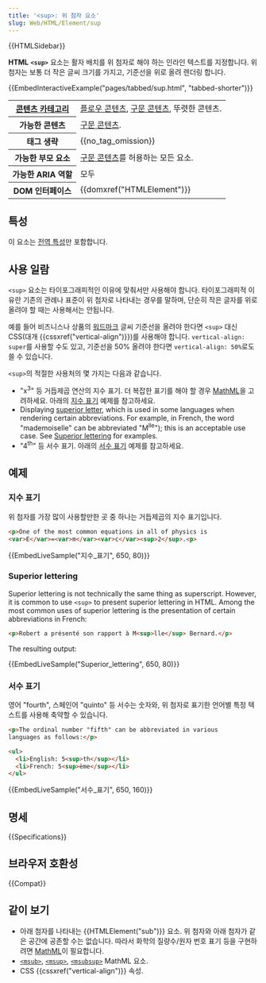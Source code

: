 ```yaml
---
title: '<sup>: 위 첨자 요소'
slug: Web/HTML/Element/sup
---
```


{{HTMLSidebar}}

**HTML** **`<sup>`** 요소는 활자 배치를 위 첨자로 해야 하는 인라인 텍스트를 지정합니다. 위 첨자는 보통 더 작은 글씨 크기를 가지고, 기준선을 위로 올려 렌더링 합니다.

{{EmbedInteractiveExample("pages/tabbed/sup.html", "tabbed-shorter")}}

<table class="properties">
  <tbody>
    <tr>
      <th scope="row">
        <a href="/ko/docs/Web/Guide/HTML/Content_categories">콘텐츠 카테고리</a>
      </th>
      <td>
        <a href="/ko/docs/Web/Guide/HTML/Content_categories#플로우_콘텐츠"
          >플로우 콘텐츠</a
        >,
        <a href="/ko/docs/Web/Guide/HTML/Content_categories#구문_콘텐츠"
          >구문 콘텐츠</a
        >, 뚜렷한 콘텐츠.
      </td>
    </tr>
    <tr>
      <th scope="row">가능한 콘텐츠</th>
      <td>
        <a href="/ko/docs/Web/Guide/HTML/Content_categories#구문_콘텐츠"
          >구문 콘텐츠</a
        >.
      </td>
    </tr>
    <tr>
      <th scope="row">태그 생략</th>
      <td>{{no_tag_omission}}</td>
    </tr>
    <tr>
      <th scope="row">가능한 부모 요소</th>
      <td>
        <a href="/ko/docs/Web/Guide/HTML/Content_categories#구문_콘텐츠"
          >구문 콘텐츠</a
        >를 허용하는 모든 요소.
      </td>
    </tr>
    <tr>
      <th scope="row">가능한 ARIA 역할</th>
      <td>모두</td>
    </tr>
    <tr>
      <th scope="row">DOM 인터페이스</th>
      <td>{{domxref("HTMLElement")}}</td>
    </tr>
  </tbody>
</table>

## 특성

이 요소는 [전역 특성](/ko/docs/Web/HTML/Global_attributes)만 포함합니다.

## 사용 일람

`<sup>` 요소는 타이포그래피적인 이유에 맞춰서만 사용해야 합니다. 타이포그래피적 이유란 기존의 관례나 표준이 위 첨자로 나타내는 경우를 말하며, 단순히 작은 글자를 위로 올려야 할 때는 사용해서는 안됩니다.

예를 들어 비즈니스나 상품의 [워드마크](https://en.wikipedia.org/wiki/Wordmark) 글씨 기준선을 올려야 한다면 `<sup>` 대신 CSS(대개 {{cssxref("vertical-align")}})를 사용해야 합니다. `vertical-align: super`를 사용할 수도 있고, 기준선을 50% 올려야 한다면 `vertical-align: 50%`로도 쓸 수 있습니다.

`<sup>`의 적절한 사용처의 몇 가지는 다음과 같습니다.

- "x<sup>3</sup>" 등 거듭제곱 연산의 지수 표기. 더 복잡한 표기를 해야 할 경우 [MathML](/ko/docs/Web/MathML)을 고려하세요. 아래의 [지수 표기](#지수_표기) 예제를 참고하세요.
- Displaying [superior letter](https://en.wikipedia.org/wiki/Superior_letter), which is used in some languages when rendering certain abbreviations. For example, in French, the word "mademoiselle" can be abbreviated "M<sup>lle</sup>"); this is an acceptable use case. See [Superior lettering](#superior_lettering) for examples.
- "4<sup>th</sup>" 등 서수 표기. 아래의 [서수 표기](#서수_표기) 예제를 참고하세요.

## 예제

### 지수 표기

위 첨자를 가장 많이 사용할만한 곳 중 하나는 거듭제곱의 지수 표기입니다.

```html
<p>One of the most common equations in all of physics is
<var>E</var>=<var>m</var><var>c</var><sup>2</sup>.<p>
```

{{EmbedLiveSample("지수_표기", 650, 80)}}

### Superior lettering

Superior lettering is not technically the same thing as superscript. However, it is common to use `<sup>` to present superior lettering in HTML. Among the most common uses of superior lettering is the presentation of certain abbreviations in French:

```html
<p>Robert a présenté son rapport à M<sup>lle</sup> Bernard.</p>
```

The resulting output:

{{EmbedLiveSample("Superior_lettering", 650, 80)}}

### 서수 표기

영어 "fourth", 스페인어 "quinto" 등 서수는 숫자와, 위 첨자로 표기한 언어별 특정 텍스트를 사용해 축약할 수 있습니다.

```html
<p>The ordinal number "fifth" can be abbreviated in various
languages as follows:</p>

<ul>
  <li>English: 5<sup>th</sup></li>
  <li>French: 5<sup>ème</sup></li>
</ul>
```

{{EmbedLiveSample("서수_표기", 650, 160)}}

## 명세

{{Specifications}}

## 브라우저 호환성

{{Compat}}

## 같이 보기

- 아래 첨자를 나타내는 {{HTMLElement("sub")}} 요소. 위 첨자와 아래 첨자가 같은 공간에 공존할 수는 없습니다. 따라서 화학의 질량수/원자 번호 표기 등을 구현하려면 [MathML](/ko/docs/Web/MathML)이 필요합니다.
- [`<msub>`](/ko/docs/Web/MathML/Element/msub), [`<msup>`](/ko/docs/Web/MathML/Element/msup), [`<msubsup>`](/ko/docs/Web/MathML/Element/msubsup) MathML 요소.
- CSS {{cssxref("vertical-align")}} 속성.
